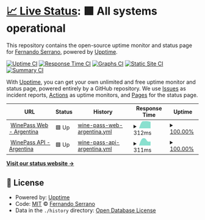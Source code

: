 # [📈 Live Status](https://nandosb.github.io/upptime): <!--live status--> **🟩 All systems operational**

This repository contains the open-source uptime monitor and status page for [Fernando Serrano](https://nandosb.github.io), powered by [Upptime](https://github.com/upptime/upptime).

[![Uptime CI](https://github.com/nandosb/upptime/workflows/Uptime%20CI/badge.svg)](https://github.com/nandosb/upptime/actions?query=workflow%3A%22Uptime+CI%22)
[![Response Time CI](https://github.com/nandosb/upptime/workflows/Response%20Time%20CI/badge.svg)](https://github.com/nandosb/upptime/actions?query=workflow%3A%22Response+Time+CI%22)
[![Graphs CI](https://github.com/nandosb/upptime/workflows/Graphs%20CI/badge.svg)](https://github.com/nandosb/upptime/actions?query=workflow%3A%22Graphs+CI%22)
[![Static Site CI](https://github.com/nandosb/upptime/workflows/Static%20Site%20CI/badge.svg)](https://github.com/nandosb/upptime/actions?query=workflow%3A%22Static+Site+CI%22)
[![Summary CI](https://github.com/nandosb/upptime/workflows/Summary%20CI/badge.svg)](https://github.com/nandosb/upptime/actions?query=workflow%3A%22Summary+CI%22)

With [Upptime](https://upptime.js.org), you can get your own unlimited and free uptime monitor and status page, powered entirely by a GitHub repository. We use [Issues](https://github.com/nandosb/upptime/issues) as incident reports, [Actions](https://github.com/nandosb/upptime/actions) as uptime monitors, and [Pages](https://nandosb.github.io/upptime) for the status page.

<!--start: status pages-->
<!-- This summary is generated by Upptime (https://github.com/upptime/upptime) -->
<!-- Do not edit this manually, your changes will be overwritten -->
<!-- prettier-ignore -->
| URL | Status | History | Response Time | Uptime |
| --- | ------ | ------- | ------------- | ------ |
| <img alt="" src="https://winepass.com.ar/favicon.ico" height="13"> [WinePass Web - Argentina](https://www.winepass.com.ar) | 🟩 Up | [wine-pass-web-argentina.yml](https://github.com/nandosb/upptime/commits/HEAD/history/wine-pass-web-argentina.yml) | <details><summary><img alt="Response time graph" src="./graphs/wine-pass-web-argentina/response-time-week.png" height="20"> 312ms</summary><br><a href="https://status.winepass.com.ar/history/wine-pass-web-argentina"><img alt="Response time 261" src="https://img.shields.io/endpoint?url=https%3A%2F%2Fraw.githubusercontent.com%2Fnandosb%2Fupptime%2FHEAD%2Fapi%2Fwine-pass-web-argentina%2Fresponse-time.json"></a><br><a href="https://status.winepass.com.ar/history/wine-pass-web-argentina"><img alt="24-hour response time 519" src="https://img.shields.io/endpoint?url=https%3A%2F%2Fraw.githubusercontent.com%2Fnandosb%2Fupptime%2FHEAD%2Fapi%2Fwine-pass-web-argentina%2Fresponse-time-day.json"></a><br><a href="https://status.winepass.com.ar/history/wine-pass-web-argentina"><img alt="7-day response time 312" src="https://img.shields.io/endpoint?url=https%3A%2F%2Fraw.githubusercontent.com%2Fnandosb%2Fupptime%2FHEAD%2Fapi%2Fwine-pass-web-argentina%2Fresponse-time-week.json"></a><br><a href="https://status.winepass.com.ar/history/wine-pass-web-argentina"><img alt="30-day response time 274" src="https://img.shields.io/endpoint?url=https%3A%2F%2Fraw.githubusercontent.com%2Fnandosb%2Fupptime%2FHEAD%2Fapi%2Fwine-pass-web-argentina%2Fresponse-time-month.json"></a><br><a href="https://status.winepass.com.ar/history/wine-pass-web-argentina"><img alt="1-year response time 261" src="https://img.shields.io/endpoint?url=https%3A%2F%2Fraw.githubusercontent.com%2Fnandosb%2Fupptime%2FHEAD%2Fapi%2Fwine-pass-web-argentina%2Fresponse-time-year.json"></a></details> | <details><summary><a href="https://status.winepass.com.ar/history/wine-pass-web-argentina">100.00%</a></summary><a href="https://status.winepass.com.ar/history/wine-pass-web-argentina"><img alt="All-time uptime 99.83%" src="https://img.shields.io/endpoint?url=https%3A%2F%2Fraw.githubusercontent.com%2Fnandosb%2Fupptime%2FHEAD%2Fapi%2Fwine-pass-web-argentina%2Fuptime.json"></a><br><a href="https://status.winepass.com.ar/history/wine-pass-web-argentina"><img alt="24-hour uptime 100.00%" src="https://img.shields.io/endpoint?url=https%3A%2F%2Fraw.githubusercontent.com%2Fnandosb%2Fupptime%2FHEAD%2Fapi%2Fwine-pass-web-argentina%2Fuptime-day.json"></a><br><a href="https://status.winepass.com.ar/history/wine-pass-web-argentina"><img alt="7-day uptime 100.00%" src="https://img.shields.io/endpoint?url=https%3A%2F%2Fraw.githubusercontent.com%2Fnandosb%2Fupptime%2FHEAD%2Fapi%2Fwine-pass-web-argentina%2Fuptime-week.json"></a><br><a href="https://status.winepass.com.ar/history/wine-pass-web-argentina"><img alt="30-day uptime 100.00%" src="https://img.shields.io/endpoint?url=https%3A%2F%2Fraw.githubusercontent.com%2Fnandosb%2Fupptime%2FHEAD%2Fapi%2Fwine-pass-web-argentina%2Fuptime-month.json"></a><br><a href="https://status.winepass.com.ar/history/wine-pass-web-argentina"><img alt="1-year uptime 99.83%" src="https://img.shields.io/endpoint?url=https%3A%2F%2Fraw.githubusercontent.com%2Fnandosb%2Fupptime%2FHEAD%2Fapi%2Fwine-pass-web-argentina%2Fuptime-year.json"></a></details>
| <img alt="" src="https://winepass.com.ar/favicon.ico" height="13"> [WinePass API - Argentina](https://server.winepass.com.ar/healthcheck) | 🟩 Up | [wine-pass-api-argentina.yml](https://github.com/nandosb/upptime/commits/HEAD/history/wine-pass-api-argentina.yml) | <details><summary><img alt="Response time graph" src="./graphs/wine-pass-api-argentina/response-time-week.png" height="20"> 311ms</summary><br><a href="https://status.winepass.com.ar/history/wine-pass-api-argentina"><img alt="Response time 274" src="https://img.shields.io/endpoint?url=https%3A%2F%2Fraw.githubusercontent.com%2Fnandosb%2Fupptime%2FHEAD%2Fapi%2Fwine-pass-api-argentina%2Fresponse-time.json"></a><br><a href="https://status.winepass.com.ar/history/wine-pass-api-argentina"><img alt="24-hour response time 334" src="https://img.shields.io/endpoint?url=https%3A%2F%2Fraw.githubusercontent.com%2Fnandosb%2Fupptime%2FHEAD%2Fapi%2Fwine-pass-api-argentina%2Fresponse-time-day.json"></a><br><a href="https://status.winepass.com.ar/history/wine-pass-api-argentina"><img alt="7-day response time 311" src="https://img.shields.io/endpoint?url=https%3A%2F%2Fraw.githubusercontent.com%2Fnandosb%2Fupptime%2FHEAD%2Fapi%2Fwine-pass-api-argentina%2Fresponse-time-week.json"></a><br><a href="https://status.winepass.com.ar/history/wine-pass-api-argentina"><img alt="30-day response time 291" src="https://img.shields.io/endpoint?url=https%3A%2F%2Fraw.githubusercontent.com%2Fnandosb%2Fupptime%2FHEAD%2Fapi%2Fwine-pass-api-argentina%2Fresponse-time-month.json"></a><br><a href="https://status.winepass.com.ar/history/wine-pass-api-argentina"><img alt="1-year response time 274" src="https://img.shields.io/endpoint?url=https%3A%2F%2Fraw.githubusercontent.com%2Fnandosb%2Fupptime%2FHEAD%2Fapi%2Fwine-pass-api-argentina%2Fresponse-time-year.json"></a></details> | <details><summary><a href="https://status.winepass.com.ar/history/wine-pass-api-argentina">100.00%</a></summary><a href="https://status.winepass.com.ar/history/wine-pass-api-argentina"><img alt="All-time uptime 99.79%" src="https://img.shields.io/endpoint?url=https%3A%2F%2Fraw.githubusercontent.com%2Fnandosb%2Fupptime%2FHEAD%2Fapi%2Fwine-pass-api-argentina%2Fuptime.json"></a><br><a href="https://status.winepass.com.ar/history/wine-pass-api-argentina"><img alt="24-hour uptime 100.00%" src="https://img.shields.io/endpoint?url=https%3A%2F%2Fraw.githubusercontent.com%2Fnandosb%2Fupptime%2FHEAD%2Fapi%2Fwine-pass-api-argentina%2Fuptime-day.json"></a><br><a href="https://status.winepass.com.ar/history/wine-pass-api-argentina"><img alt="7-day uptime 100.00%" src="https://img.shields.io/endpoint?url=https%3A%2F%2Fraw.githubusercontent.com%2Fnandosb%2Fupptime%2FHEAD%2Fapi%2Fwine-pass-api-argentina%2Fuptime-week.json"></a><br><a href="https://status.winepass.com.ar/history/wine-pass-api-argentina"><img alt="30-day uptime 99.93%" src="https://img.shields.io/endpoint?url=https%3A%2F%2Fraw.githubusercontent.com%2Fnandosb%2Fupptime%2FHEAD%2Fapi%2Fwine-pass-api-argentina%2Fuptime-month.json"></a><br><a href="https://status.winepass.com.ar/history/wine-pass-api-argentina"><img alt="1-year uptime 99.79%" src="https://img.shields.io/endpoint?url=https%3A%2F%2Fraw.githubusercontent.com%2Fnandosb%2Fupptime%2FHEAD%2Fapi%2Fwine-pass-api-argentina%2Fuptime-year.json"></a></details>

<!--end: status pages-->

[**Visit our status website →**](https://nandosb.github.io/upptime)

## 📄 License

- Powered by: [Upptime](https://github.com/upptime/upptime)
- Code: [MIT](./LICENSE) © [Fernando Serrano](https://nandosb.github.io)
- Data in the `./history` directory: [Open Database License](https://opendatacommons.org/licenses/odbl/1-0/)
